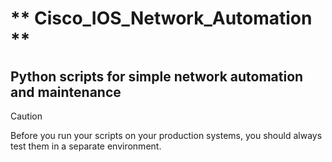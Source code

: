 # ** Cisco_IOS_Network_Automation **
 
## Python scripts for simple network automation and maintenance

> [!CAUTION]
> Before you run your scripts on your production systems, you should always test them in a separate environment.

